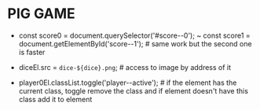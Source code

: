 # PIG GAME
- const score0 = document.querySelector('#score--0'); ~  const score1 = document.getElementById('score--1'); # same work but the second one is faster
- diceEl.src = `dice-${dice}.png`; # access to image by address of it

- player0El.classList.toggle('player--active'); # if the element has the current class, toggle remove the class and if element doesn't have this class add it to element

